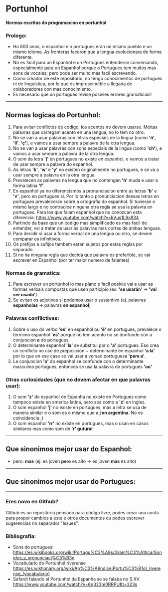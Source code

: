 # Portunhol
**Normas escritas do programacion en portunhol**

### Prologo:
- Ha 800 anos, o espanhol e o portugues eran un mismo pueblo e un mismo idioma. As fronteras faceron que a lengua evolucionara de forma diferente.
- No es facil para un Espanhol e un Portugues entenderse conversando, especialmente para un Espanhol porque o Portugues tem muitos mas sons de vocales; pero pode ser muito mas facil escrevendo.
- Como creador de este repositorio, no tengo conocimentos de portugues ni de linguistica, por lo que es imprescindible a llegada de colaboradores con mas conocimiento.
- Es necesario que un portugues revise posivles errores gramaticais!

---

## Normas logicas do Portunhol:
1. Para evitar conflictos de codigo, los acentos no devem usarse. Moitas palavras que carregam acento en una lengua, no lo tem no otro.
2. No se van a usar palavras con letras especiais de la lingua (como **'ñ'**, **'ll'**, **'ç'**), e vamos a usar sempre a palavra de la otra lengua.
3. No se van a usar palavras con sons especiais de la lingua (como **'ch'**), e vamos a usar sempre a palavra de la otra lengua.
4. O som da letra **'j'** en portugues no existe en espanhol, e vamos a tratar de usar sempre a palavra do espanhol.
5. As letras **'k'**, **'w'** e **'y'** no existen originalmente no portugues, e se va a usar sempre a palavra en la otra lengua.
6. Prevalecen as palavras na lengua que no contengan **'h'** muda e usar a forma latina **'f'**.
7. En espanhol ya no diferenciamos a pronunciacion entre as letras **'b'** e **'v'**, pero en portugues si. Por lo tanto a pronunciacion dessas letras en portugues prevaleceran sobre a ortografia do espanhol. Si tuvieran o mismo largo e no contradice ninguna otra regla se usa la palavra en portugues.
Para los que falam espanhol que no conozcan esta diferencia: https://www.youtube.com/watch?v=kVus1L6x834 
8. Partindo da base que un codigo mas simplificado es mas facil de entender, vai a tratar de usar as palavras mas cortas de ambas lenguas.
9. Para decidir si usar a forma verbal de una lengua ou otro, se devem comparar os infinitivos.
10. Os prefijos e sufijos tambem estan sujetos por estas reglas por separado.
11. Si no ha ninguna regla que decida que palavra es preferible, se vai escrever en Espanhol (por ter maior numero de falantes)

### Normas de gramatica:
1. Para escrever un portunhol lo mas plano e facil posivle vai a usar as formas verbais compostas que usen participio
(ex. **'se usarán'** -> **'vai ser usado'**) 
2. Se evitan os adjetivos si podemos usar o sustantivo (ej. palavras **espanholas** -> palavras **en espanhol**)

### Palavras conflictivas:
1. Sobre o uso do verbo **'es'** en espanhol ou **'é'** en portugues, prevalece o termimo espanhol **'es'** porque no tem acento no se donfunde con a conjuncion **e** do portugues.
2. O determinante espanhol **'la'** se substitui por o **'a'** portugues. Eso crea un conflicto no uso de preposicion + determinante en espanhol **'a la'** por lo que en ese caso se vai usar a versao portuguesa **'para a'**.
3. La conjuncion **'o'** do espanhol se confunde con o determinante masculino portugues, entonces se usa la palavra do portugues **'ou'**

### Otras curiosidades (que no devem afectar en que palavras usar):
1. O som **'z'** do espanhol de Espanha no existe en Portugues como tampoco existe en america latina, pero soa como a **'z'** en ingles.
2. O som espanhol **'j'** no existe en portugues, mas a letra se usa de manera similar e o som es o mismo que a **j en argentina**. No es coincidencia ;)
3. O som espanhol **'rr'** no existe en portugues, mas o usan en casos similares mas como som de **'r' gutural**

---

## Que sinonimos mejor usar do Espanhol:

- pero: **mas** (ej. es joven **pero** es alto -> es joven **mas** es alto)

---

## Que sinonimos mejor usar do Portugues:

---

### Eres novo en Github?

Github es un repositorio pensado para código livre, podes crear una conta para propor cambios a este e otros documentos ou podes escrever sugerencias no separador "Issues".

### Bibliografia:
- Sons do portugues: https://es.wikibooks.org/wiki/Portugu%C3%A9s/Gram%C3%A1tica/Sonidos_y_pronunciaci%C3%B3n
- Vocabulario do Portunhol riverense https://es.wiktionary.org/wiki/Ap%C3%A9ndice:Portu%C3%B1ol_riverense_(vocabulario)
- Sefardi falando el Portunhol de Espanha se se falaba no S.XV https://www.youtube.com/watch?v=6q323m0RRPU&t=323s
